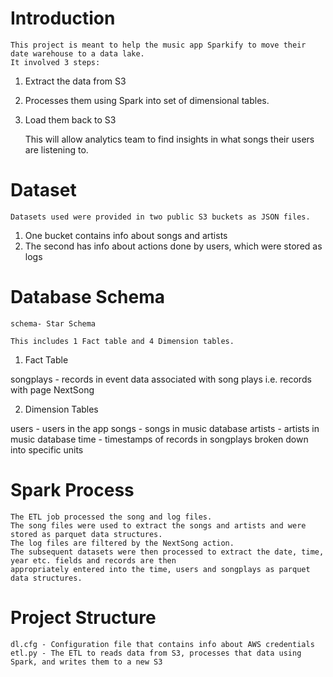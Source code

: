# Introduction
    This project is meant to help the music app Sparkify to move their date warehouse to a data lake.
    It involved 3 steps:
    
1. Extract the data from S3 
2. Processes them using Spark into  set of dimensional tables. 
3. Load them back to S3
    
    This will allow analytics team to find insights in what songs their users are listening to.

# Dataset

    Datasets used were provided in two public S3 buckets as JSON files.
1. One bucket contains info about songs and artists
2. The second has info about actions done by users, which were stored as logs 

# Database Schema

    schema- Star Schema

    This includes 1 Fact table and 4 Dimension tables.

1. Fact Table

songplays - records in event data associated with song plays i.e. records with page NextSong

2. Dimension Tables

users - users in the app
songs - songs in music database
artists - artists in music database
time - timestamps of records in songplays broken down into specific units

# Spark Process

    The ETL job processed the song and log files.
    The song files were used to extract the songs and artists and were stored as parquet data structures.
    The log files are filtered by the NextSong action. 
    The subsequent datasets were then processed to extract the date, time, year etc. fields and records are then 
    appropriately entered into the time, users and songplays as parquet data structures.

# Project Structure

    dl.cfg - Configuration file that contains info about AWS credentials
    etl.py - The ETL to reads data from S3, processes that data using Spark, and writes them to a new S3
